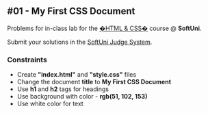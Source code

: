 #01 - My First CSS Document
------
Problems for in-class lab for the [�HTML & CSS�](https://softuni.bg/trainings/2375/html-and-css-may-2019) course @ **SoftUni**.

Submit your solutions in the [SoftUni Judge System](https://judge.softuni.bg/Contests/1234/CSS-Typography).

### Constraints
 * Create **"index.html"** and **"style.css"** files
 * Change the document **title** to **My First CSS Document**
 * Use **h1** and **h2** tags for headings
 * Use background with color - **rgb(51, 102, 153)**
 * Use white color for text